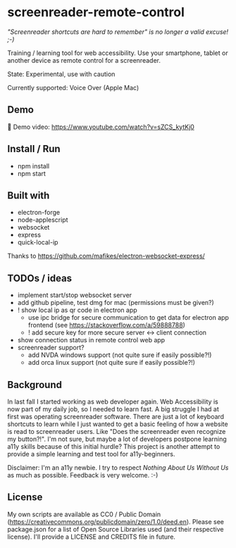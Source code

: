 # screenreader-remote-control
*"Screenreader shortcuts are hard to remember" is no longer a valid excuse! ;-)*

Training / learning tool for web accessibility. Use your smartphone, tablet or another device as remote control for a screenreader. 

State: Experimental, use with caution 

Currently supported: Voice Over (Apple Mac)

## Demo

🎥   Demo video: https://www.youtube.com/watch?v=sZCS_kytKj0

## Install / Run

- npm install
- npm start

## Built with

- electron-forge
- node-applescript
- websocket
- express
- quick-local-ip

Thanks to https://github.com/mafikes/electron-websocket-express/

## TODOs / ideas

- implement start/stop websocket server
- add github pipeline, test dmg for mac (permissions must be given?)
- ! show local ip as qr code in electron app
    - use ipc bridge for secure communication to get data for electron app frontend (see https://stackoverflow.com/a/59888788)
    - ! add secure key for more secure server <-> client connection
- show connection status in remote control web app
- screenreader support?
    - add NVDA windows support (not quite sure if easily possible?!)
    - add orca linux support (not quite sure if easily possible?!)

## Background

In last fall I started working as web developer again. Web Accessibility is now part of my daily job, so I needed to learn fast. A big struggle I had at first was operating screenreader software. There are just a lot of keyboard shortcuts to learn while I just wanted to get a basic feeling of how a website is read to screenreader users. Like "Does the screenreader even recognize my button?!".  I'm not sure, but maybe a lot of developers postpone learning a11y skills because of this initial hurdle? 
This project is another attempt to provide a simple learning and test tool for a11y-beginners. 

Disclaimer: I'm an a11y newbie. I try to respect *Nothing About Us Without Us* as much as possible. Feedback is very welcome. :-)

## License

My own scripts are available as CC0 / Public Domain (https://creativecommons.org/publicdomain/zero/1.0/deed.en). Please see package.json for a list of Open Source Libraries used (and their respective license). I'll provide a LICENSE and CREDITS file in future.